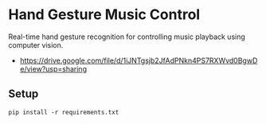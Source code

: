# Hand Gesture Music Control

Real-time hand gesture recognition for controlling music playback using computer vision.
- https://drive.google.com/file/d/1iJNTgsjb2JfAdPNkn4PS7RXWvd0BgwDe/view?usp=sharing
## Setup
```
pip install -r requirements.txt
```
